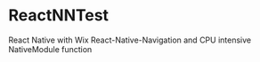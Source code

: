 # ReactNNTest
React Native with Wix React-Native-Navigation and CPU intensive NativeModule function
